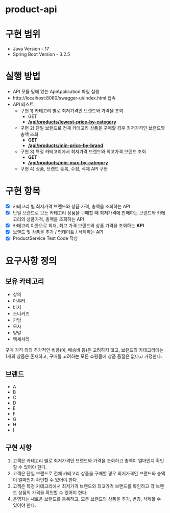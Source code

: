 # product-api

# 구현 범위

- Java Version - 17
- Spring Boot Version - 3.2.5

# 실행 방법

- API 모듈 밑에 있는 ApiApplication 파일 실행
- http://localhost:8080/swagger-ui/index.html 접속
- API 테스트
    - 구현 1) 카테고리 별로 최저가격인 브랜드와 가격을 조회
        - GET
        - [**/api/products/lowest-price-by-category**](http://localhost:8080/swagger-ui/index.html#/product-controller/getLowestPriceByCategory)
    - 구현 2) 단일 브랜드로 전체 카테고리 상품을 구매할 경우 최저가격인 브랜드와 총액 조회
        - **GET**
        - [**/api/products/min-price-by-brand**](http://localhost:8080/swagger-ui/index.html#/product-controller/getMinPriceByBrand)
    - 구현 3) 특정 카테고리에서 최저가격 브랜드와 최고가격 브랜드 조회
        - **GET**
        - [**/api/products/min-max-by-category**](http://localhost:8080/swagger-ui/index.html#/product-controller/getMinMaxProductByCategoryName)
    - 구현 4) 상품, 브랜드 등록, 수정, 삭제 API 구현

# 구현 항목

- [x]  카테고리 별 최저가격 브랜드와 상품 가격, 총액을 조회하는 API
- [x]  단일 브랜드로 모든 카테고리 상품을 구매할 때 최저가격에 판매하는 브랜드와 카테고리의 상품가격, 총액을
조회하는 API
- [x]  카테고리 이름으로 최저, 최고 가격 브랜드와 상품 가격을 조회하는 **API**
- [x]  브랜드 및 상품을 추가 / 업데이트 / 삭제하는 API
- [x]  ProductService Test Code 작성

# 요구사항 정의
## 보유 카테고리
* 상의
* 아우터
* 바지
* 스니커즈
* 가방
* 모자
* 양말
* 액세서리

구매 가격 외의 추가적인 비용(예, 배송비 등)은 고려하지 않고, 브랜드의 카테고리에는 1개의 상품은 존재하고, 구매를 고려하는 모든 쇼핑몰에 상품 품절은 없다고 가정한다.

## 브랜드
* A
* B
* C
* D
* E
* F
* G
* H
* I

## 구현 사항
1. 고객은 카테고리 별로 최저가격인 브랜드와 가격을 조회하고 총액이 얼마인지 확인할 수 있어야 한다.
2. 고객은 단일 브랜드로 전체 카테고리 상품을 구매할 경우 최저가격인 브랜드와 총액이 얼마인지 확인할 수 있어야 한다.
3. 고객은 특정 카테고리에서 최저가격 브랜드와 최고가격 브랜드를 확인하고 각 브랜드 상품의 가격을 확인할 수 있어야 한다.
4. 운영자는 새로운 브랜드를 등록하고, 모든 브랜드의 상품을 추가, 변경, 삭제할 수 있어야 한다.


